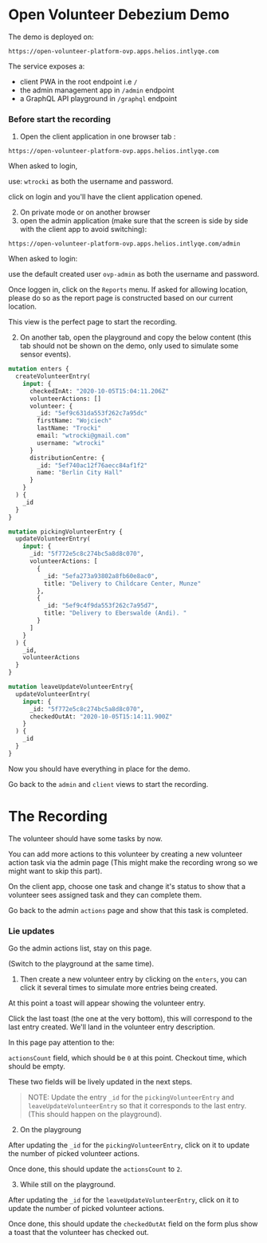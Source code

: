 # Open Volunteer Debezium Demo


The demo is deployed on: 

```
https://open-volunteer-platform-ovp.apps.helios.intlyqe.com
```

The service exposes a:
- client PWA in the root endpoint i.e `/`
- the admin management app in `/admin` endpoint
- a GraphQL API playground in `/graphql` endpoint


### Before start the recording

1. Open the client application in one browser tab :

`https://open-volunteer-platform-ovp.apps.helios.intlyqe.com`


When asked to login,

use: `wtrocki` as both the username and password. 

click on login and you'll have the client application opened. 


2. On private mode or on another browser 
  1. open the admin application (make sure that the screen is side by side with the client app to avoid switching):


`https://open-volunteer-platform-ovp.apps.helios.intlyqe.com/admin`

When asked to login:

use the default created user `ovp-admin` as both the username and password.

Once loggen in, click on the `Reports` menu. If asked for allowing location, please do so as the report page is constructed based on our current location. 

This view is the perfect page to start the recording. 

  2. On another tab, open the playground and copy the below content (this tab should not be shown on the demo, only used to simulate some sensor events). 

```graphql
mutation enters {
  createVolunteerEntry(
    input: {
      checkedInAt: "2020-10-05T15:04:11.206Z"
      volunteerActions: []
      volunteer: {
        _id: "5ef9c631da553f262c7a95dc"
        firstName: "Wojciech"
        lastName: "Trocki"
        email: "wtrocki@gmail.com"
        username: "wtrocki"
      }
      distributionCentre: {
        _id: "5ef740ac12f76aecc84af1f2"
        name: "Berlin City Hall"
      }
    }
  ) {
    _id
  }
}

mutation pickingVolunteerEntry {
  updateVolunteerEntry(
    input: {
      _id: "5f772e5c8c274bc5a8d8c070",
      volunteerActions: [
        {
          _id: "5efa273a93802a8fb60e8ac0",
          title: "Delivery to Childcare Center, Munze"
        },
        {
          _id: "5ef9c4f9da553f262c7a95d7",
          title: "Delivery to Eberswalde (Andi). "
        }
      ]
    }
  ) {
    _id,
    volunteerActions
  }
}

mutation leaveUpdateVolunteerEntry{
  updateVolunteerEntry(
    input: {
      _id: "5f772e5c8c274bc5a8d8c070",
      checkedOutAt: "2020-10-05T15:14:11.900Z"
    }
  ) {
    _id
  }
}
```

Now you should have everything in place for the demo.

Go back to the `admin` and `client` views to start the recording.


# The Recording

<Do a nice pitch about open volunteer platfrom>

The volunteer should have some tasks by now.

You can add more actions to this volunteer by creating a new volunteer action task via the admin page (This might make the recording wrong so we might want to skip this part). 

On the client app, choose one task and change it's status to show that a volunteer sees assigned task and they can complete them. 

Go back to the admin `actions` page and show that this task is completed.


### Lie updates

Go the admin actions list, stay on this page. 

(Switch to the playground at the same time). 

1. Then create a new volunteer entry by clicking on the `enters`, you can click it several times to simulate more entries being created. 

At this point a toast will appear showing the volunteer entry.

Click the last toast (the one at the very bottom), this will correspond to the last entry created. We'll land in the volunteer entry description. 

In this page pay attention to the: 

`actionsCount` field, which should be `0` at this point.
Checkout time, which should be empty. 

These two fields will be lively updated in the next steps.


>NOTE: Update the entry `_id` for the `pickingVolunteerEntry` and `leaveUpdateVolunteerEntry` so that it corresponds to the last entry. (This should happen on the playground). 


2. On the playgroung
 
After updating the `_id` for the `pickingVolunteerEntry`, click on it to update the number of picked volunteer actions. 

Once done, this should update the `actionsCount` to `2`.

3. While still on the playground. 

After updating the `_id` for the `leaveUpdateVolunteerEntry`, click on it to update the number of picked volunteer actions. 

Once done, this should update the `checkedOutAt` field on the form plus show a toast that the volunteer has checked out.
